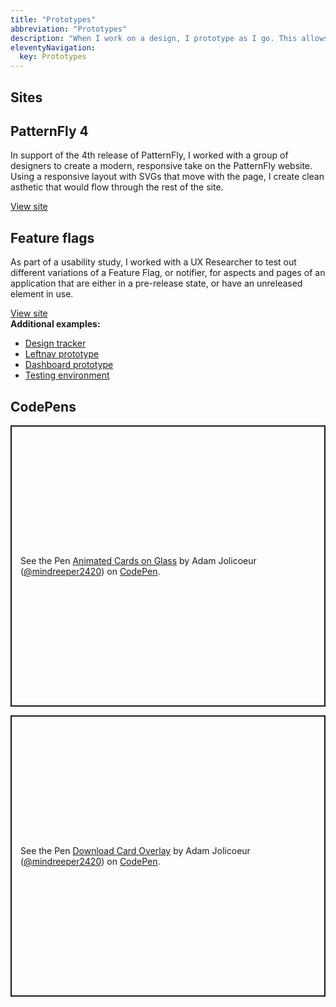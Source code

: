 ```yaml
---
title: "Prototypes"
abbreviation: "Prototypes"
description: "When I work on a design, I prototype as I go. This allows me to see what I'm doing in a working environment, while keeping expectations realistic."
eleventyNavigation:
  key: Prototypes
---
```


<div class="mb-2 py-2 px-5 container">
  <h2 class="pb-2 border-bottom">
    Sites
  </h2>
  <div class="row g-4 py-5 row-cols-1 row-cols-lg-2">
    <div class="col d-flex align-items-start">
      <div>
        <h2>PatternFly 4</h2>
        <p>In support of the 4th release of PatternFly, I worked with a group of designers to create a modern, responsive take on the PatternFly website. Using a responsive layout with SVGs that move with the page, I create clean asthetic that would flow through the rest of the site.</p>
        <a href="https://pf4testbench.netlify.app" class="btn btn-secondary">
          View site
        </a>
      </div>
    </div>
    <div class="col d-flex align-items-start">
      <div>
        <h2>Feature flags</h2>
        <p>As part of a usability study, I worked with a UX Researcher to test out different variations of a Feature Flag, or notifier, for aspects and pages of an application that are either in a pre-release state, or have an unreleased element in use.</p>
        <a href="https://www.adamjolicoeur.com/feature-flag-prototype/" class="btn btn-secondary">
          View site
        </a>
      </div>
    </div>
  </div>
  <div class="row g-4 py-5 row-cols-1 row-cols-lg-2">
    <b>Additional examples:</b>
    <div class="col d-flex align-items-start">
      <ul class="fa-ul">
        <li><span class="fa-li"><i class="fas fa-external-link-alt"></i></span><a href="https://www.adamjolicoeur.com/design-tracker-template/" target="top">Design tracker</a></li>
        <li><span class="fa-li"><i class="fas fa-external-link-alt"></i></span><a href="https://www.adamjolicoeur.com/leftnav-prototype/" target="top">Leftnav prototype</a></li>
        <li><span class="fa-li"><i class="fas fa-external-link-alt"></i></span><a href="https://www.adamjolicoeur.com/DashboardPrototype/" target="top">Dashboard prototype</a></li>
        <li><span class="fa-li"><i class="fas fa-external-link-alt"></i></span><a href="https://www.adamjolicoeur.com/testing_environment/index.html" target="top">Testing environment</a></li>
      </ul>
    </div>
  </div>
</div>
<div class="mb-2 py-2 px-5 container">
  <h2 class="pb-2 border-bottom">
    CodePens
  </h2>
  <div class="row g-4 py-5 row-cols-1">
    <p class="codepen" data-height="450" data-theme-id="38046" data-default-tab="result" data-user="mindreeper2420" data-slug-hash="XWNbJvp" style="height: 450px; box-sizing: border-box; display: flex; align-items: center; justify-content: center; border: 2px solid; margin: 1em 0; padding: 1em;" data-pen-title="Animated Cards on Glass">
      <span>See the Pen <a href="https://codepen.io/mindreeper2420/pen/XWNbJvp">
      Animated Cards on Glass</a> by Adam Jolicoeur (<a href="https://codepen.io/mindreeper2420">@mindreeper2420</a>)
      on <a href="https://codepen.io">CodePen</a>.</span>
    </p>
    <script async src="https://cpwebassets.codepen.io/assets/embed/ei.js"></script>
    <!-- <h2>PatternFly 4</h2>
    <p>I worked with a group of designers to transform the website for the 4th release PatternFly to be a modern, responsive take on previous examples. Using a responsive layout with SVGs that move with the page, I transformed their designs into a site with clean, appealing asthetics that would flow throughout the website.</p> -->
  </div>
  <div class="row g-4 py-5 row-cols-1">
    <p class="codepen" data-height="450" data-theme-id="38046" data-default-tab="html,result" data-user="mindreeper2420" data-slug-hash="KKgdeEE" style="height: 450px; box-sizing: border-box; display: flex; align-items: center; justify-content: center; border: 2px solid; margin: 1em 0; padding: 1em;" data-pen-title="Download Card Overlay">
      <span>See the Pen <a href="https://codepen.io/mindreeper2420/pen/KKgdeEE">
      Download Card Overlay</a> by Adam Jolicoeur (<a href="https://codepen.io/mindreeper2420">@mindreeper2420</a>)
      on <a href="https://codepen.io">CodePen</a>.</span>
    </p>
    <script async src="https://cpwebassets.codepen.io/assets/embed/ei.js"></script>
  </div>
</div>
